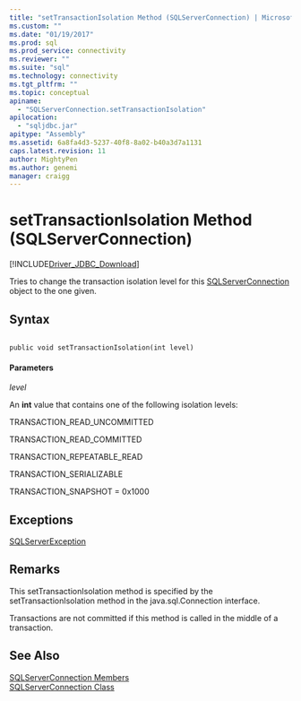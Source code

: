 ```yaml
---
title: "setTransactionIsolation Method (SQLServerConnection) | Microsoft Docs"
ms.custom: ""
ms.date: "01/19/2017"
ms.prod: sql
ms.prod_service: connectivity
ms.reviewer: ""
ms.suite: "sql"
ms.technology: connectivity
ms.tgt_pltfrm: ""
ms.topic: conceptual
apiname: 
  - "SQLServerConnection.setTransactionIsolation"
apilocation: 
  - "sqljdbc.jar"
apitype: "Assembly"
ms.assetid: 6a8fa4d3-5237-40f8-8a02-b40a3d7a1131
caps.latest.revision: 11
author: MightyPen
ms.author: genemi
manager: craigg
---
```

# setTransactionIsolation Method (SQLServerConnection)
[!INCLUDE[Driver_JDBC_Download](../../../includes/driver_jdbc_download.md)]

  Tries to change the transaction isolation level for this [SQLServerConnection](../../../connect/jdbc/reference/sqlserverconnection-class.md) object to the one given.  
  
## Syntax  
  
```  
  
public void setTransactionIsolation(int level)  
```  
  
#### Parameters  
 *level*  
  
 An **int** value that contains one of the following isolation levels:  
  
 TRANSACTION_READ_UNCOMMITTED  
  
 TRANSACTION_READ_COMMITTED  
  
 TRANSACTION_REPEATABLE_READ  
  
 TRANSACTION_SERIALIZABLE  
  
 TRANSACTION_SNAPSHOT = 0x1000  
  
## Exceptions  
 [SQLServerException](../../../connect/jdbc/reference/sqlserverexception-class.md)  
  
## Remarks  
 This setTransactionIsolation method is specified by the setTransactionIsolation method in the java.sql.Connection interface.  
  
 Transactions are not committed if this method is called in the middle of a transaction.  
  
## See Also  
 [SQLServerConnection Members](../../../connect/jdbc/reference/sqlserverconnection-members.md)   
 [SQLServerConnection Class](../../../connect/jdbc/reference/sqlserverconnection-class.md)  
  
  
